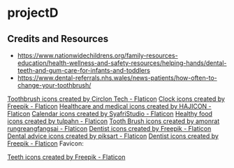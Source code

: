 # projectD

## Credits and Resources
- https://www.nationwidechildrens.org/family-resources-education/health-wellness-and-safety-resources/helping-hands/dental-teeth-and-gum-care-for-infants-and-toddlers
- https://www.dental-referrals.nhs.wales/news-patients/how-often-to-change-your-toothbrush/

<a href="https://www.flaticon.com/free-icons/toothbrush" title="toothbrush icons">Toothbrush icons created by Circlon Tech - Flaticon</a>
<a href="https://www.flaticon.com/free-icons/clock" title="clock icons">Clock icons created by Freepik - Flaticon</a>
<a href="https://www.flaticon.com/free-icons/healthcare-and-medical" title="healthcare and medical icons">Healthcare and medical icons created by HAJICON - Flaticon</a>
<a href="https://www.flaticon.com/free-icons/calendar" title="calendar icons">Calendar icons created by SyafriStudio - Flaticon</a>
<a href="https://www.flaticon.com/free-icons/healthy-food" title="healthy food icons">Healthy food icons created by tulpahn - Flaticon</a>
<a href="https://www.flaticon.com/free-icons/tooth-brush" title="Tooth Brush icons">Tooth Brush icons created by amonrat rungreangfangsai - Flaticon</a>
<a href="https://www.flaticon.com/free-icons/dentist" title="dentist icons">Dentist icons created by Freepik - Flaticon</a>
<a href="https://www.flaticon.com/free-icons/dental-advice" title="dental advice icons">Dental advice icons created by piksart - Flaticon</a>
<a href="https://www.flaticon.com/free-icons/dentist" title="dentist icons">Dentist icons created by Freepik - Flaticon</a>
Favicon:

<a href="https://www.flaticon.com/free-icons/teeth" title="teeth icons">Teeth icons created by Freepik - Flaticon</a>
